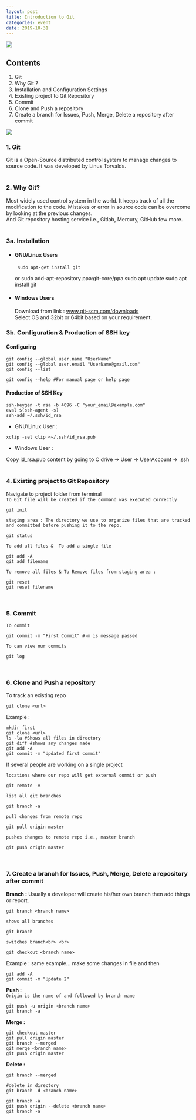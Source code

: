 ```yaml
---
layout: post
title: Introduction to Git
categories: event
date: 2019-10-31
---
```


![](https://cdn-images-1.medium.com/max/400/1*9VlqcleV4uhord3IzL0pGQ.jpeg)


## **Contents**

1.  Git
1.  Why Git ?
1.  Installation and Configuration Settings
1.  Existing project to Git Repository
1.  Commit
1.  Clone and Push a repository
1.  Create a branch for Issues, Push, Merge, Delete a repository after commit

![](https://cdn-images-1.medium.com/max/400/1*Ju-X7VzkCnYT7UngdT26Qw.png)

### 1. Git<br> 
Git is a Open-Source distributed control system to manage changes
to source code. It was developed by Linus Torvalds.<br> <br> 
### 2. Why Git?<br>
Most widely used control system in the world. It keeps track of all the
modification to the code. Mistakes or error in source code can be overcome by
looking at the previous changes.<br> And Git repository hosting service i.e., Gitlab, Mercury, GitHub few more.<br><br> 

### 3a. Installation<br> 
* #### GNU/Linux Users
       sudo apt-get install git
     or
       sudo add-apt-repository ppa:git-core/ppa
       sudo apt update
       sudo apt install git
 
* #### Windows Users<br>
  Download from link : www.git-scm.com/downloads<br> Select OS and 32bit or 64bit based on your requirement.<br>

### 3b. Configuration & Production of SSH key<br> 

#### Configuring

    git config --global user.name "UserName"
    git config --global user.email "UserName@gmail.com"
    git config --list
    
    git config --help #For manual page or help page
    
#### Production of SSH Key
   
    ssh-keygen -t rsa -b 4096 -C "your_email@example.com"
    eval $(ssh-agent -s)
    ssh-add ~/.ssh/id_rsa
    
    
   * GNU\Linux User :
   
    xclip -sel clip <~/.ssh/id_rsa.pub
   
   
   * Windows User :
   
   Copy id_rsa.pub content by going to C drive -> User -> UserAccount -> .ssh<br><br>
### 4. Existing project to Git Repository<br> 
Navigate to project folder from terminal<br> 
`To Git file will be created if the command was executed correctly` 

    git init 
    
`staging area : The directory we use to organize files that are tracked and committed before pushing it to the repo.`   
    
    git status
    
`To add all files &  To add a single file`
   
    git add -A 
    git add filename 
    
`To remove all files & To Remove files from staging area :` 

    git reset 
    git reset filename
<br> 

### 5. Commit<br> 

`To commit`

    git commit -m "First Commit" #-m is message passed
    
`To can view our commits`

    git log 
   <br>
   
### 6. Clone and Push a repository<br> 
To track an existing repo

    git clone <url> 
    
   Example : 
   
    mkdir first
    git clone <url>
    ls -la #Shows all files in directory
    git diff #shows any changes made
    git add -A
    git commit -m "Updated first commit"
    
If several people are working on a single project<br> 

`locations where our repo will get external commit or push`

    git remote -v 
    
`list all git branches`    
    
    git branch -a 
    
`pull changes from remote repo`

    git pull origin master 
    
`pushes changes to remote repo i.e., master branch`    
    
    git push origin master 
    
   <br>
   
### 7. Create a branch for Issues, Push, Merge, Delete a repository after commit
**Branch :**
Usually a developer will create his/her own branch then add things or report.<br> 

    git branch <branch name> 
`shows all branches`    
    
    git branch 
    
`switches branch<br> <br> `    
    
    git checkout <branch name> 
    
Example : 
same example... make some changes in file and then<br> 

    git add -A
    git commit -m "Update 2"
    
**Push :**<br> 
`Origin is the name of and followed by branch name`

    git push -u origin <branch name> 
    git branch -a
    
**Merge :**<br> 

    git checkout master 
    git pull origin master
    git branch --merged
    git merge <branch name>
    git push origin master
    
**Delete :**<br> 

    git branch --merged
    
    #delete in directory
    git branch -d <branch name>
    
    git branch -a
    git push origin --delete <branch name>
    git branch -a

